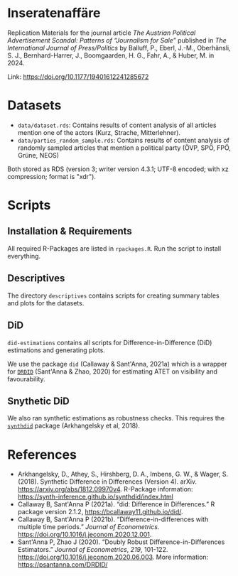 # Inseratenaffäre

Replication Materials for the journal article *The Austrian Political Advertisement Scandal: Patterns of “Journalism for Sale”* published in *The International Journal of Press/Politics* by Balluff, P., Eberl, J.-M., Oberhänsli, S. J., Bernhard-Harrer, J., Boomgaarden, H. G., Fahr, A., & Huber, M. in 2024.

Link: https://doi.org/10.1177/19401612241285672


# Datasets

- `data/dataset.rds`: Contains results of content analysis of all articles mention one of the actors (Kurz, Strache, Mitterlehner). 
- `data/parties_random_sample.rds`: Contains results of content analysis of randomly sampled articles that mention a political party (ÖVP, SPÖ, FPÖ, Grüne, NEOS)

Both stored as RDS (version 3; writer version 4.3.1; UTF-8 encoded; with xz compression; format is "xdr").

# Scripts

## Installation & Requirements

All required R-Packages are listed in `rpackages.R`. Run the script to install everything.

## Descriptives

The directory `descriptives` contains scripts for creating summary tables and plots for the datasets.

## DiD

`did-estimations` contains all scripts for Difference-in-Difference (DiD) estimations and generating plots.

We use the package `did` (Callaway & Sant'Anna, 2021a) which is a wrapper for [`DRDID`](https://psantanna.com/DRDID/) (Sant'Anna & Zhao, 2020) for estimating ATET on visibility and favourability.

## Snythetic DiD

We also ran synthetic estimations as robustness checks. This requires the [`synthdid`](https://synth-inference.github.io/synthdid/index.html) package (Arkhangelsky et al, 2018).


# References

- Arkhangelsky, D., Athey, S., Hirshberg, D. A., Imbens, G. W., & Wager, S. (2018). Synthetic Difference in Differences (Version 4). arXiv. <https://arxiv.org/abs/1812.09970v4>. R-Package information: https://synth-inference.github.io/synthdid/index.html 
- Callaway B, Sant'Anna P (2021a). “did: Difference in Differences.” R
  package version 2.1.2, <https://bcallaway11.github.io/did/>.
- Callaway B, Sant'Anna P (2021b). “Difference-in-differences with multiple time periods.” *Journal of Econometrics*. <https://doi.org/10.1016/j.jeconom.2020.12.001>.
- Sant'Anna P, Zhao J (2020). “Doubly Robust Difference-in-Differences
  Estimators.” _Journal of Econometrics_, *219*, 101-122.
  <https://doi.org/10.1016/j.jeconom.2020.06.003>. More information: https://psantanna.com/DRDID/
